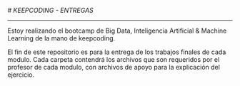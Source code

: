 <em> # KEEPCODING - ENTREGAS </em>
***
Estoy realizando el bootcamp de Big Data, Inteligencia Artificial & Machine Learning de la mano de keepcoding.

El fin de este repositorio es para la entrega de los trabajos finales de cada modulo. 
Cada carpeta contendrá los archivos que son requeridos por el profesor de cada modulo, con archivos de apoyo para la explicación del ejercicio.

